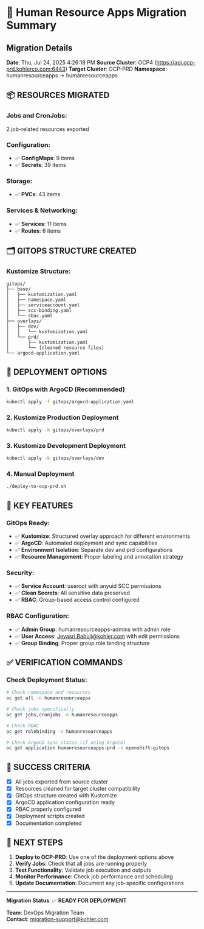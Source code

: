 # 🎉 Human Resource Apps Migration Summary

## Migration Details

**Date**: Thu, Jul 24, 2025  4:26:18 PM
**Source Cluster**: OCP4 (https://api.ocp-prd.kohlerco.com:6443)
**Target Cluster**: OCP-PRD 
**Namespace**: humanresourceapps -> humanresourceapps

## 📦 **RESOURCES MIGRATED**

### Jobs and CronJobs:
2 job-related resources exported

### Configuration:
- ✅ **ConfigMaps**: 9 items
- ✅ **Secrets**: 39 items

### Storage:
- ✅ **PVCs**: 43 items

### Services & Networking:
- ✅ **Services**: 11 items
- ✅ **Routes**: 6 items

## 🗂️ **GITOPS STRUCTURE CREATED**

### Kustomize Structure:
```
gitops/
├── base/
│   ├── kustomization.yaml
│   ├── namespace.yaml
│   ├── serviceaccount.yaml
│   ├── scc-binding.yaml
│   └── rbac.yaml
├── overlays/
│   ├── dev/
│   │   └── kustomization.yaml
│   └── prd/
│       ├── kustomization.yaml
│       └── [cleaned resource files]
└── argocd-application.yaml
```

## 🚀 **DEPLOYMENT OPTIONS**

### 1. GitOps with ArgoCD (Recommended)
```bash
kubectl apply -f gitops/argocd-application.yaml
```

### 2. Kustomize Production Deployment
```bash
kubectl apply -k gitops/overlays/prd
```

### 3. Kustomize Development Deployment
```bash
kubectl apply -k gitops/overlays/dev
```

### 4. Manual Deployment
```bash
./deploy-to-ocp-prd.sh
```

## 🔧 **KEY FEATURES**

### GitOps Ready:
- ✅ **Kustomize**: Structured overlay approach for different environments
- ✅ **ArgoCD**: Automated deployment and sync capabilities
- ✅ **Environment Isolation**: Separate dev and prd configurations
- ✅ **Resource Management**: Proper labeling and annotation strategy

### Security:
- ✅ **Service Account**: useroot with anyuid SCC permissions
- ✅ **Clean Secrets**: All sensitive data preserved
- ✅ **RBAC**: Group-based access control configured

### RBAC Configuration:
- ✅ **Admin Group**: humanresourceapps-admins with admin role
- ✅ **User Access**: Jeyasri.Babuji@kohler.com with edit permissions
- ✅ **Group Binding**: Proper group role binding structure

## ✅ **VERIFICATION COMMANDS**

### Check Deployment Status:
```bash
# Check namespace and resources
oc get all -n humanresourceapps

# Check jobs specifically
oc get jobs,cronjobs -n humanresourceapps

# Check RBAC
oc get rolebinding -n humanresourceapps

# Check ArgoCD sync status (if using ArgoCD)
oc get application humanresourceapps-prd -n openshift-gitops
```

## 🎯 **SUCCESS CRITERIA**

- [x] All jobs exported from source cluster
- [x] Resources cleaned for target cluster compatibility
- [x] GitOps structure created with Kustomize
- [x] ArgoCD application configuration ready
- [x] RBAC properly configured
- [x] Deployment scripts created
- [x] Documentation completed

## 📁 **NEXT STEPS**

1. **Deploy to OCP-PRD**: Use one of the deployment options above
2. **Verify Jobs**: Check that all jobs are running properly
3. **Test Functionality**: Validate job execution and outputs
4. **Monitor Performance**: Check job performance and scheduling
5. **Update Documentation**: Document any job-specific configurations

---

**Migration Status**: ✅ **READY FOR DEPLOYMENT**

**Team**: DevOps Migration Team  
**Contact**: migration-support@kohler.com
